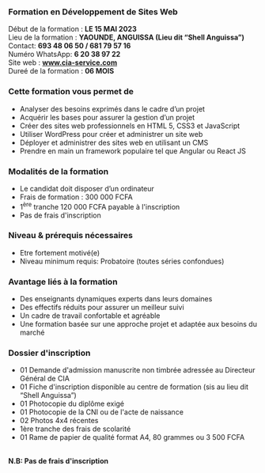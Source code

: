 ### Formation en Développement de Sites Web
Début de la formation : <b>LE 15 MAI 2023</b><br/>
Lieu de la formation : <b>YAOUNDE, ANGUISSA (Lieu dit “Shell Anguissa”)</b><br/>
Contact: <b>693 48 06 50 / 681 79 57 16</b><br/>
Numéro WhatsApp: <b>6 20 38 97 22</b><br/>
Site web : <b>www.cia-service.com</b><br/>
Dureé de la formation : <b>06 MOIS</b>

### Cette formation vous permet de 
-  Analyser des besoins exprimés dans le cadre d’un projet
- Acquérir les bases pour assurer la gestion d’un projet
- Créer des sites web professionnels en HTML 5, CSS3 et JavaScript
- Utiliser WordPress pour créer et administrer un site web
- Déployer et administrer des sites web en utilisant un CMS
- Prendre en main un framework populaire tel que Angular ou React JS


### Modalités de la formation
- Le candidat doit disposer d’un ordinateur
- Frais de formation : 300 000 FCFA
- 1<sup>ère</sup> tranche 120 000 FCFA payable à l'inscription
- Pas de frais d'inscription


### Niveau & prérequis nécessaires
- Etre fortement motivé(e)
- Niveau minimum requis: Probatoire (toutes séries confondues)

### Avantage liés à la formation
- Des enseignants dynamiques experts dans leurs domaines
- Des effectifs réduits pour assurer un meilleur suivi
- Un cadre de travail confortable et agréable
- Une formation basée sur une approche projet et adaptée aux besoins du marché
### Dossier d'inscription 
- 01 Demande d'admission manuscrite non timbrée adressée au Directeur Général de CIA
- 01 Fiche d'inscription disponible au centre de formation (sis au lieu dit “Shell Anguissa”)
- 01 Photocopie du diplôme exigé
- 01 Photocopie de la CNI ou de l'acte de naissance
- 02 Photos 4x4 récentes
- 1ère tranche des frais de scolarité
- 01 Rame de papier de qualité format A4, 80 grammes ou 3 500 FCFA
<br> 
   <b> N.B: Pas de frais d'inscription </b>